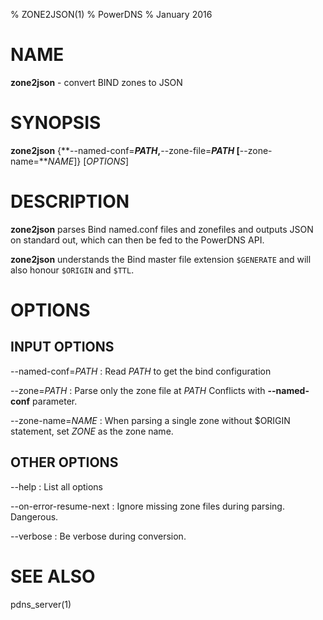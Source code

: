 % ZONE2JSON(1)
% PowerDNS
% January 2016

# NAME
**zone2json** - convert BIND zones to JSON

# SYNOPSIS
**zone2json** {**--named-conf=***PATH*,**--zone-file=***PATH* [**--zone-name=***NAME*]} [*OPTIONS*]

# DESCRIPTION
**zone2json** parses Bind named.conf files and zonefiles and outputs JSON
on standard out, which can then be fed to the PowerDNS API.

**zone2json** understands the Bind master file extension `$GENERATE` and will
also honour `$ORIGIN` and `$TTL`.

# OPTIONS
## INPUT OPTIONS
--named-conf=*PATH*
:    Read *PATH* to get the bind configuration

--zone=*PATH*
:    Parse only the zone file at *PATH* Conflicts with **--named-conf** parameter.

--zone-name=*NAME*
:    When parsing a single zone without $ORIGIN statement, set *ZONE* as the zone
     name.

## OTHER OPTIONS
--help
:    List all options

--on-error-resume-next
:    Ignore missing zone files during parsing. Dangerous.

--verbose
:    Be verbose during conversion.

# SEE ALSO
pdns_server(1)
